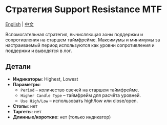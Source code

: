 # Стратегия Support Resistance MTF
[English](README.md) | [中文](README_cn.md)

Вспомогательная стратегия, вычисляющая зоны поддержки и сопротивления на старшем таймфрейме. Максимумы и минимумы за настраиваемый период используются как уровни сопротивления и поддержки и выводятся в лог.

## Детали

- **Индикаторы**: Highest, Lowest
- **Параметры**:
  - `Period` – количество свечей на старшем таймфрейме.
  - `Higher Candle Type` – таймфрейм для расчёта уровней.
  - `Use High/Low` – использовать high/low или close/open.
- **Стопы**: нет
- **Таргеты**: нет
- **Длинные/короткие**: нет (только индикатор)

